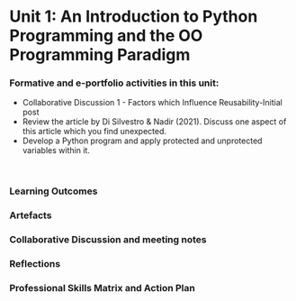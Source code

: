 # Unit 1: An Introduction to Python Programming and the OO Programming Paradigm

### Formative and e-portfolio activities in this unit:
 - Collaborative Discussion 1 - Factors which Influence Reusability-Initial post
 - Review the article by Di Silvestro & Nadir (2021). Discuss one aspect of this article which you find unexpected.
 - Develop a Python program and apply protected and unprotected variables within it.
<br/>

### Learning Outcomes
### Artefacts
### Collaborative Discussion and meeting notes
### Reflections
### Professional Skills Matrix and Action Plan
